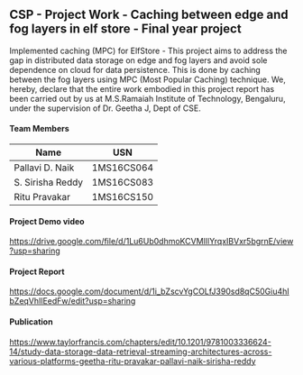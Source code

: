 ## CSP - Project Work - Caching between edge and fog layers in elf store - Final year project 
Implemented caching (MPC) for ElfStore - This project aims to address the gap in distributed data storage on edge and fog layers and avoid sole dependence on cloud for data persistence. This is done by caching between the fog layers using MPC (Most Popular Caching) technique. We, hereby, declare that the entire work embodied in this project report has been carried out by us at M.S.Ramaiah Institute of Technology, Bengaluru, under the supervision of Dr. Geetha J, Dept of CSE. 

#### Team Members

| Name  | USN |
| ------------- | ------------- |
| Pallavi D. Naik  | 1MS16CS064  |
| S. Sirisha Reddy   | 1MS16CS083 |
| Ritu Pravakar  | 1MS16CS150  |


#### Project Demo video 

https://drive.google.com/file/d/1Lu6Ub0dhmoKCVMlIlYrqxIBVxr5bgrnE/view?usp=sharing

#### Project Report 

https://docs.google.com/document/d/1i_bZscvYgCOLfJ390sd8qC50Giu4hIbZeqVhIlEedFw/edit?usp=sharing

#### Publication 

https://www.taylorfrancis.com/chapters/edit/10.1201/9781003336624-14/study-data-storage-data-retrieval-streaming-architectures-across-various-platforms-geetha-ritu-pravakar-pallavi-naik-sirisha-reddy


